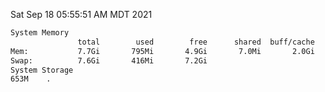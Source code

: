 Sat Sep 18 05:55:51 AM MDT 2021
```bash
System Memory
               total        used        free      shared  buff/cache   available
Mem:           7.7Gi       795Mi       4.9Gi       7.0Mi       2.0Gi       6.6Gi
Swap:          7.6Gi       416Mi       7.2Gi
System Storage
653M	.
```
```bash
